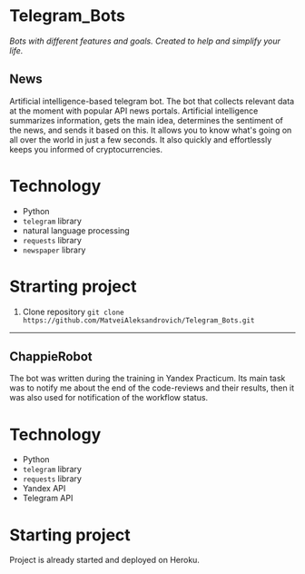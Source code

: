 # Telegram_Bots
_Bots with different features and goals. Created to help and simplify your life._

## News
Artificial intelligence-based telegram bot. The bot that collects relevant data at the moment with popular API news portals. Artificial intelligence summarizes information, gets the main idea, determines the sentiment of the news, and sends it based on this. It allows you to know what's going on all over the world in just a few seconds. It also quickly and effortlessly keeps you informed of cryptocurrencies.

# Technology
- Python
- `telegram` library
- natural language processing
- `requests` library
- `newspaper` library

# Strarting project
1. Clone repository `git clone https://github.com/MatveiAleksandrovich/Telegram_Bots.git`


----

## ChappieRobot
The bot was written during the training in Yandex Practicum. Its main task was to notify me about the end of the code-reviews and their results, then it was also used for notification of the workflow status.

# Technology
- Python
- `telegram` library
- `requests` library
- Yandex API
- Telegram API

# Starting project
Project is already started and deployed on Heroku.
